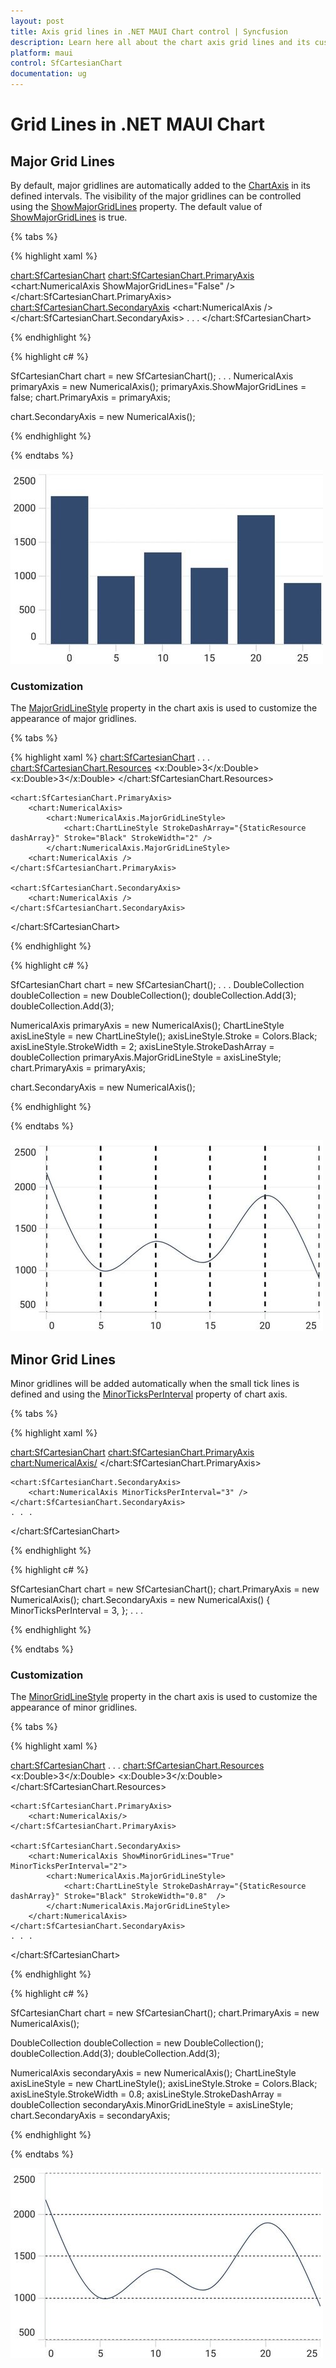 ```yaml
---
layout: post
title: Axis grid lines in .NET MAUI Chart control | Syncfusion
description: Learn here all about the chart axis grid lines and its customization in syncfusion .NET MAUI Chart(SfCartesianChart).
platform: maui
control: SfCartesianChart
documentation: ug
---
```


# Grid Lines in .NET MAUI Chart

## Major Grid Lines

By default, major gridlines are automatically added to the [ChartAxis](https://help.syncfusion.com/cr/maui/Syncfusion.Maui.Charts.ChartAxis.html) in its defined intervals. The visibility of the major gridlines can be controlled using the [ShowMajorGridLines](https://help.syncfusion.com/cr/maui/Syncfusion.Maui.Charts.ChartAxis.html#Syncfusion_Maui_Charts_ChartAxis_ShowMajorGridLines) property. The default value of [ShowMajorGridLines](https://help.syncfusion.com/cr/maui/Syncfusion.Maui.Charts.ChartAxis.html#Syncfusion_Maui_Charts_ChartAxis_ShowMajorGridLines) is true. 

{% tabs %}

{% highlight xaml %}

<chart:SfCartesianChart>
    <chart:SfCartesianChart.PrimaryAxis>
        <chart:NumericalAxis ShowMajorGridLines="False" />
    </chart:SfCartesianChart.PrimaryAxis>
    <chart:SfCartesianChart.SecondaryAxis>
        <chart:NumericalAxis />
    </chart:SfCartesianChart.SecondaryAxis>
    . . .
</chart:SfCartesianChart>

{% endhighlight %}

{% highlight c# %}

SfCartesianChart chart = new SfCartesianChart();
. . .
NumericalAxis primaryAxis = new NumericalAxis();
primaryAxis.ShowMajorGridLines = false;
chart.PrimaryAxis = primaryAxis;

chart.SecondaryAxis = new NumericalAxis();

{% endhighlight %}

{% endtabs %}

![Gridlines customization support in MAUI Chart](Axis_images/maui_chart_axis_show_major_gridline.jpg)

### Customization

The [MajorGridLineStyle](https://help.syncfusion.com/cr/maui/Syncfusion.Maui.Charts.ChartAxis.html#Syncfusion_Maui_Charts_ChartAxis_MajorGridLineStyle) property in the chart axis is used to customize the appearance of major gridlines.

{% tabs %}

{% highlight xaml %}
<chart:SfCartesianChart>
    . . .
    <chart:SfCartesianChart.Resources>
        <DoubleCollection x:Key="dashArray">
            <x:Double>3</x:Double>
            <x:Double>3</x:Double>
        </DoubleCollection>
    </chart:SfCartesianChart.Resources>
    
    <chart:SfCartesianChart.PrimaryAxis>
        <chart:NumericalAxis>
            <chart:NumericalAxis.MajorGridLineStyle>
                <chart:ChartLineStyle StrokeDashArray="{StaticResource dashArray}" Stroke="Black" StrokeWidth="2" />
            </chart:NumericalAxis.MajorGridLineStyle>
        <chart:NumericalAxis />
    </chart:SfCartesianChart.PrimaryAxis>

    <chart:SfCartesianChart.SecondaryAxis>
        <chart:NumericalAxis />
    </chart:SfCartesianChart.SecondaryAxis>
</chart:SfCartesianChart>

{% endhighlight %}

{% highlight c# %}

SfCartesianChart chart = new SfCartesianChart();
    . . .
DoubleCollection doubleCollection = new DoubleCollection();
doubleCollection.Add(3);
doubleCollection.Add(3);

NumericalAxis primaryAxis = new NumericalAxis();
ChartLineStyle axisLineStyle = new ChartLineStyle();
axisLineStyle.Stroke = Colors.Black;
axisLineStyle.StrokeWidth = 2;
axisLineStyle.StrokeDashArray = doubleCollection
primaryAxis.MajorGridLineStyle = axisLineStyle;
chart.PrimaryAxis = primaryAxis;

chart.SecondaryAxis = new NumericalAxis();

{% endhighlight %}

{% endtabs %}

![Gridlines customization support in MAUI Chart](Axis_images/maui_chart_axis_major_linestyle.jpg)

## Minor Grid Lines

Minor gridlines will be added automatically when the small tick lines is defined and using the [MinorTicksPerInterval](https://help.syncfusion.com/cr/maui/Syncfusion.Maui.Charts.RangeAxisBase.html#Syncfusion_Maui_Charts_RangeAxisBase_MinorTicksPerInterval) property of chart axis.

{% tabs %}

{% highlight xaml %}

<chart:SfCartesianChart>
    <chart:SfCartesianChart.PrimaryAxis>
        <chart:NumericalAxis/>
    </chart:SfCartesianChart.PrimaryAxis>

    <chart:SfCartesianChart.SecondaryAxis>
        <chart:NumericalAxis MinorTicksPerInterval="3" />
    </chart:SfCartesianChart.SecondaryAxis>
    . . .
</chart:SfCartesianChart>

{% endhighlight %}

{% highlight c# %}

SfCartesianChart chart = new SfCartesianChart();
chart.PrimaryAxis = new NumericalAxis();
chart.SecondaryAxis = new NumericalAxis()
{
    MinorTicksPerInterval = 3,
};
. . .

{% endhighlight %}

{% endtabs %}

### Customization

The [MinorGridLineStyle](https://help.syncfusion.com/cr/maui/Syncfusion.Maui.Charts.RangeAxisBase.html#Syncfusion_Maui_Charts_RangeAxisBase_MinorGridLineStyle) property in the chart axis is used to customize the appearance of minor gridlines.

{% tabs %}

{% highlight xaml %}

<chart:SfCartesianChart>
    . . .
    <chart:SfCartesianChart.Resources>
        <DoubleCollection x:Key="dashArray">
            <x:Double>3</x:Double>
            <x:Double>3</x:Double>
        </DoubleCollection>
    </chart:SfCartesianChart.Resources>

    <chart:SfCartesianChart.PrimaryAxis>
        <chart:NumericalAxis/>
    </chart:SfCartesianChart.PrimaryAxis>

    <chart:SfCartesianChart.SecondaryAxis>
        <chart:NumericalAxis ShowMinorGridLines="True" MinorTicksPerInterval="2">
            <chart:NumericalAxis.MajorGridLineStyle>
                <chart:ChartLineStyle StrokeDashArray="{StaticResource dashArray}" Stroke="Black" StrokeWidth="0.8"  />
            </chart:NumericalAxis.MajorGridLineStyle>
        </chart:NumericalAxis>
    </chart:SfCartesianChart.SecondaryAxis>
    . . .
</chart:SfCartesianChart>

{% endhighlight %}

{% highlight c# %}

SfCartesianChart chart = new SfCartesianChart();
chart.PrimaryAxis = new NumericalAxis();

DoubleCollection doubleCollection = new DoubleCollection();
doubleCollection.Add(3);
doubleCollection.Add(3);

NumericalAxis secondaryAxis = new NumericalAxis();
ChartLineStyle axisLineStyle = new ChartLineStyle();
axisLineStyle.Stroke = Colors.Black;
axisLineStyle.StrokeWidth = 0.8;
axisLineStyle.StrokeDashArray = doubleCollection
secondaryAxis.MinorGridLineStyle = axisLineStyle;
chart.SecondaryAxis = secondaryAxis;

{% endhighlight %}

{% endtabs %}

![Gridlines customization support in MAUI Chart](Axis_Images/maui_chart_axis_minor_grid_linestyle.jpg)
